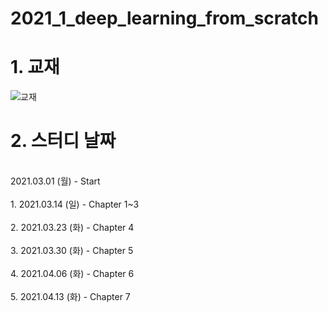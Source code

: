# 2021_1_deep_learning_from_scratch

# 1. 교재
![교재](https://user-images.githubusercontent.com/59727902/111059871-0961ad80-84dc-11eb-96f3-81bc475e675a.PNG) <br>

# 2. 스터디 날짜 <br>
<br>
2021.03.01 (월) - Start <br>
<br>
1. 2021.03.14 (일) - Chapter 1~3 <br>
<br>
2. 2021.03.23 (화) - Chapter 4 <br>
<br>
3. 2021.03.30 (화) - Chapter 5 <br>
<br>
4. 2021.04.06 (화) - Chapter 6 <br>
<br>
5. 2021.04.13 (화) - Chapter 7 <br>
<br>

